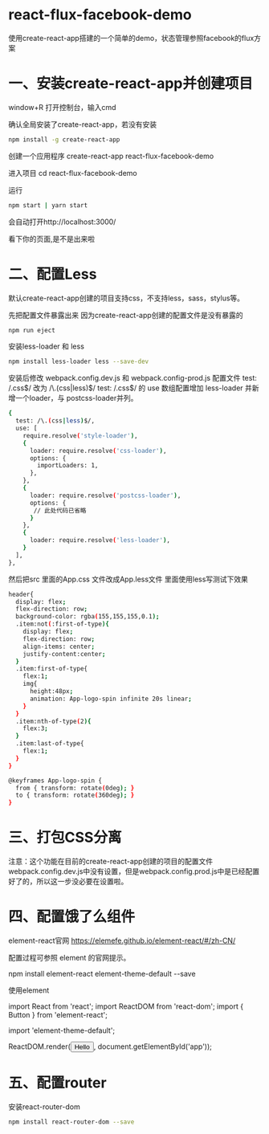 # react-flux-facebook-demo
使用create-react-app搭建的一个简单的demo，状态管理参照facebook的flux方案


# 一、安装create-react-app并创建项目
window+R 打开控制台，输入cmd

确认全局安装了create-react-app，若没有安装
```bash
npm install -g create-react-app  
```
创建一个应用程序 
create-react-app react-flux-facebook-demo

进入项目
cd react-flux-facebook-demo

运行
```bash
npm start | yarn start  
```
会自动打开http://localhost:3000/

看下你的页面,是不是出来啦


# 二、配置Less

默认create-react-app创建的项目支持css，不支持less，sass，stylus等。

先把配置文件暴露出来 因为create-react-app创建的配置文件是没有暴露的
```bash
npm run eject 
```
安装less-loader 和 less 
```bash
npm install less-loader less --save-dev
```

安装后修改 webpack.config.dev.js 和 webpack.config-prod.js 配置文件
test: /\.css$/ 改为 /\.(css|less)$/
test: /\.css$/ 的 use 数组配置增加 less-loader
并新增一个loader，与 postcss-loader并列。

```bash
{
  test: /\.(css|less)$/,
  use: [
    require.resolve('style-loader'),
    {
      loader: require.resolve('css-loader'),
      options: {
        importLoaders: 1,
      },
    },
    {
      loader: require.resolve('postcss-loader'),
      options: {
       // 此处代码已省略
      }
    },
    {
      loader: require.resolve('less-loader'),
    }
  ],
},
```

然后把src 里面的App.css 文件改成App.less文件 里面使用less写测试下效果
```bash
header{                                                                                       
  display: flex;
  flex-direction: row;
  background-color: rgba(155,155,155,0.1);
  .item:not(:first-of-type){
    display: flex;
    flex-direction: row;
    align-items: center;
    justify-content:center;
  }
  .item:first-of-type{
    flex:1;
    img{
      height:48px;
      animation: App-logo-spin infinite 20s linear; 
    }
  }
  .item:nth-of-type(2){
    flex:3;
  }
  .item:last-of-type{
    flex:1;
  }
}

@keyframes App-logo-spin {
  from { transform: rotate(0deg); }
  to { transform: rotate(360deg); }
}
```


# 三、打包CSS分离

注意：这个功能在目前的create-react-app创建的项目的配置文件webpack.config.dev.js中没有设置，但是webpack.config.prod.js中是已经配置好了的，所以这一步没必要在设置啦。


# 四、配置饿了么组件 

element-react官网
https://elemefe.github.io/element-react/#/zh-CN/

配置过程可参照 element 的官网提示。

npm install element-react element-theme-default --save

使用element 

import React from 'react';
import ReactDOM from 'react-dom';
import { Button } from 'element-react';

import 'element-theme-default';

ReactDOM.render(<Button type="primary">Hello</Button>, document.getElementById('app'));


# 五、配置router

安装react-router-dom 
```bash
npm install react-router-dom --save
```

